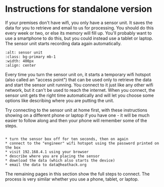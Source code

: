 # Instructions for standalone version

If your premises don't have wifi, you only have a sensor unit. It saves the data for you to retrieve and email to us for processing.  You should do this every week or two, or else its memory will fill up.  You'll probably want to use a smartphone to do this, but you could instead use a tablet or laptop. The sensor unit starts recording data again automatically.


```{image} ../images/Sensor2WiFiBoxed-1024x768.jpg
:alt: sensor unit
:class: bg-primary mb-1
:width: 400px
:align: center
```

Every time you turn the sensor unit on, it starts a temporary wifi hotspot (also called an "access point") that can be used only to retrieve the data and start the sensor unit running.   You connect to it just like any other wifi network, but it can't be used to reach the internet.  When you connect, the sensor unit gets the right time 
automatically and will let you choose some options like describing where you are putting the unit.  

Try connecting to the sensor unit at home first, with these instructions showing on a different phone or laptop if you have one - it will be much easier to follow along and then your phone will remember some of the steps.  


```{admonition} Overview for technophiles

* turn the sensor box off for ten seconds, then on again  
* connect to the "engineer" wifi hotspot using the password printed on the box
* visit 192.168.4.1 using your browser 
* describe where you are placing the sensor
* download the data (which also starts the device)
* email the data to data@heathack.org

```

<!-- too confusing at this point - someone is bound to click on it thinking it will work.
 *  <a href="192.168.4.1" target="_blank">New Tab for 192.168.4.1</a>
-->

The remaining pages in this section show the full steps to connect.  The process is very similar whether you use a phone, tablet, or laptop.